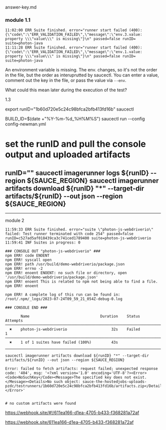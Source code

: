 answer-key.md





### module 1.1

```
11:02:00 ERR Suite finished. error="runner start failed (400): {\"code\":\"ERR_VALIDATION_FAILED\",\"message\":\"env.3.value: property \\\"value\\\" is missing\"}\n" passed=false runID= suite=photon-java
11:11:28 ERR Suite finished. error="runner start failed (400): {\"code\":\"ERR_VALIDATION_FAILED\",\"message\":\"env.1.value: property \\\"value\\\" is missing\"}\n" passed=false runID= suite=photon-java
```
An environment variable is missing. The env.<n> changes, so it's not the order in the file, but the order as interuprutted by saucectl.
You can enter a value, comment out the key in the file, or pass the value via `--env`.

What could this mean later during the execution of the test?


1.3

export runID="1b60d720e5c24c98bfca2bfb413fd16b"
saucectl 

BUILD_ID=$(date +"%Y-%m-%d_%H%M%S") saucectl run --config config-newman.yml

# set the runID and pull the console output and uploaded artifacts 
runID=""
saucectl imagerunner logs ${runID} --region ${SAUCE_REGION}
saucectl imagerunner artifacts download ${runID} "*" --target-dir artifacts/${runID} --out json --region ${SAUCE_REGION}
---





---


module 2


```
11:59:33 ERR Suite finished. error="suite \"photon-js-webdriverio\" failed: Test runner terminated with code 254" passed=false runID=c527ad5af018439ca3c741ced1789400 suite=photon-js-webdriverio
11:59:41 INF Suites in progress: 0

### CONSOLE OUT "photon-js-webdriverio" ###
npm ERR! code ENOENT
npm ERR! syscall open
npm ERR! path /usr/build/demo-webdriverio/package.json
npm ERR! errno -2
npm ERR! enoent ENOENT: no such file or directory, open '/usr/build/demo-webdriverio/package.json'
npm ERR! enoent This is related to npm not being able to find a file.
npm ERR! enoent 

npm ERR! A complete log of this run can be found in: /root/.npm/_logs/2023-07-24T09_59_21_054Z-debug-0.log

### CONSOLE END ###

       Name                                Duration    Status    Attempts  
───────────────────────────────────────────────────────────────────────────
  ✖    photon-js-webdriverio                    32s    Failed           1  
───────────────────────────────────────────────────────────────────────────
  ✖    1 of 1 suites have failed (100%)         43s                            

```


---

```
saucectl imagerunner artifacts download ${runID} "*" --target-dir artifacts/${runID} --out json --region ${SAUCE_REGION}

Error: failed to fetch artifacts: request failed; unexpected response code: '404', msg: '<?xml version='1.0' encoding='UTF-8'?><Error><Code>NoSuchKey</Code><Message>The specified key does not exist.</Message><Details>No such object: sauce-the-hostedjobs-uploads-pzdc/testrunners/1b60d720e5c24c98bfca2bfb413fd16b/artifacts.zip</Details></Error>'


# no custom artifacts were found
```


https://webhook.site/#!/611ea166-d1ea-4705-b433-f368281a72af


https://webhook.site/611ea166-d1ea-4705-b433-f368281a72af




